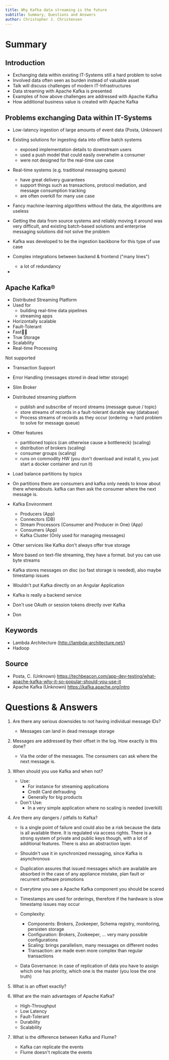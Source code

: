 ```yaml
---
title: Why Kafka data streaming is the future
subtitle: Summary, Questions and Answers
author: Christopher J. Christensen
---
```




# Summary



## Introduction

* Exchanging data within existing IT-Systems still a hard problem to solve
* Involved data often seen as burden instead of valuable asset
* Talk will discuss challenges of modern IT-Infrastructures
* Data streaming with Apache Kafka is presented
* Examples of how above challenges are addressed with Apache Kafka
* How additional business value is created with Apache Kafka



## Problems exchanging Data within IT-Systems

* Low-latency ingestion of large amounts of event data (Posta, Unknown)
* Existing solutions for ingesting data into offline batch systems 
  * exposed implementation details to downstream users
  * used a push model that could easily overwhelm a consumer
  * were not designed for the real-time use case
* Real-time systems (e.g. traditional messaging queues) 
  * have great delivery guarantees
  * support things such as transactions, protocol mediation, and message consumption tracking
  * are often overkill for many use case
* Fancy machine-learning algorithms without the data, the algorithms are useless
* Getting the data from source systems and reliably moving it around was very difficult, and existing batch-based solutions and enterprise messaging solutions did not solve the problem
* Kafka was developed to be the ingestion backbone for this type of use case



* Complex integrations between backend & frontend ("many lines")
  * a lot of redundancy
* 



## Apache Kafka®

* Distributed Streaming Platform
* Used for
  * building real-time data pipelines
  * streaming apps
* Horizontally scalable
* Fault-Tolerant
* Fast
* True Storage
* Scalability
* Real-time Processing



Not supported

* Transaction Support
* Error Handling (messages stored in dead letter storage)
* Slim Broker



* Distributed streaming platform
  * publish and subscribe of record streams (message queue / topic)
  * store streams of records in a fault-tolerant durable way (database)
  * Process streams of records as they occur 
    (ordering -> hard problem to solve for message queue)
* Other features
  * partitioned topics (can otherwise cause a bottleneck) (scaling)
  * distribution of brokers (scaling)
  * consumer groups (scaling)
  * runs on commodity HW 
    (you don't download and install it, you just start a docker container and run it)
* Load balance partitions by topics
* On partitions there are consumers and kafka only needs to know about there whereabouts. kafka can then ask the consumer where the next message is.

* Kafka Environment
  * Producers (App)
  * Connectors (DB)
  * Stream Processors (Consumer and Producer in One) (App)
  * Consumers (App)
  * Kafka Cluster (Only used for managing messages)
* Other services like Kafka don't always offer true storage
* More based on text-file streaming, they have a format. but you can use byte streams
* Kafka stores messages on disc (so fast storage is needed), also maybe timestamp issues
* Wouldn't put Kafka directly on an Angular Application
* Kafka is really a backend service
* Don't use OAuth or session tokens directly over Kafka
* Don





## Keywords

- Lambda Architecture (http://lambda-architecture.net/)
- Hadoop



## Source

* Posta, C. (Unknown) https://techbeacon.com/app-dev-testing/what-apache-kafka-why-it-so-popular-should-you-use-it
* Apache Kafka (Unknown) https://kafka.apache.org/intro



# Questions & Answers

1. Are there any serious downsides to not having individual message IDs?

   * Messages can land in dead message storage

2. Messages are addressed by their offset in the log. How exactly is this done?

   * Via the order of the messages. The consumers can ask where the next message is.

3. When should you use Kafka and when not?

   * Use: 
     * For instance for streaming applications
     * Credit Card defrauding
     * Generally for big products
   * Don't Use: 
     * In a very simple application where no scaling is needed (overkill)

4. Are there any dangers / pitfalls to Kafka?

   * Is a single point of failure and could also be a risk because the data is all available there. It is regulated via access rights. There is a strong system of private and public keys though, with a lot of additional features. There is also an abstraction layer.

   * Shouldn't use it in synchronized messaging, since Kafka is asynchronous

   * Duplication assures that issued messages which are available are absorbed in the case of any appliance mistake, plan fault or recurrent software promotions
   * Everytime you see a Apache Kafka component you should be scared
   * Timestamps are used for orderings, therefore if the hardware is slow timestamp issues may occur
   * Complexity: 
     * Components: Brokers, Zookeeper, Schema registry, monitoring, persisten storage
     * Configuration: Brokers, Zookeeper, … very many possible configurations
     * Scaling: brings parallelism, many messages on different nodes
     * Transaction: are made even more complex than regular transactions
   * Data Governance: in case of replication of data you have to assign which one has priority, which one is the master (you lose the one truth)

5. What is an offset exactly?

6. What are the main advantages of Apache Kafka?
   * High-Throughput
   * Low Latency
   * Fault-Tolerant
   * Durability
   * Scalability

7. What is the difference between Kafka and Flume?
   * Kafka can replicate the events
   * Flume doesn't replicate the events